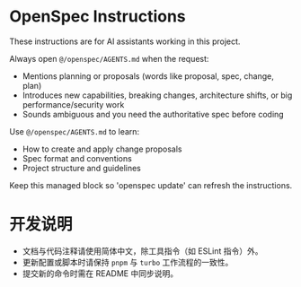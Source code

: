 <!-- OPENSPEC:START -->
# OpenSpec Instructions

These instructions are for AI assistants working in this project.

Always open `@/openspec/AGENTS.md` when the request:
- Mentions planning or proposals (words like proposal, spec, change, plan)
- Introduces new capabilities, breaking changes, architecture shifts, or big performance/security work
- Sounds ambiguous and you need the authoritative spec before coding

Use `@/openspec/AGENTS.md` to learn:
- How to create and apply change proposals
- Spec format and conventions
- Project structure and guidelines

Keep this managed block so 'openspec update' can refresh the instructions.

<!-- OPENSPEC:END -->

# 开发说明

- 文档与代码注释请使用简体中文，除工具指令（如 ESLint 指令）外。
- 更新配置或脚本时请保持 `pnpm` 与 `turbo` 工作流程的一致性。
- 提交新的命令时需在 README 中同步说明。
